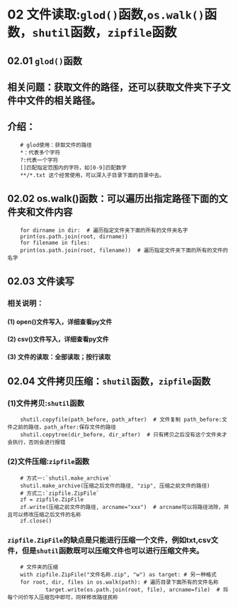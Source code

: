 # 02 文件读取:`glod()`函数,`os.walk()`函数，`shutil`函数，`zipfile`函数
## 02.01 `glod()`函数
## 相关问题：获取文件的路径，还可以获取文件夹下子文件中文件的相关路径。
## 介绍：
        # glod使用：获取文件的路径
        *：代表多个字符
        ?:代表一个字符
        []匹配指定范围内的字符，如[0-9]匹配数字
        **/*.txt 这个经常使用，可以深入子目录下面的目录中去。
## 02.02 os.walk()函数：可以遍历出指定路径下面的文件夹和文件内容
        for dirname in dir:  # 遍历指定文件夹下面的所有的文件夹名字
        print(os.path.join(root, dirname))
        for filename in files:
        print(os.path.join(root, filename))  # 遍历指定文件夹下面的所有的文件的名字
## 02.03 文件读写
### 相关说明：
#### (1) open()文件写入，详细查看py文件
#### (2) csv()文件写入，详细查看py文件
#### (3) 文件的读取：全部读取；按行读取
## 02.04 文件拷贝压缩：`shutil`函数，`zipfile`函数
### (1)文件拷贝:`shutil`函数
        shutil.copyfile(path_before, path_after)  # 文件复制 path_before:文件之前的路径，path_after:保存文件的路径
        shutil.copytree(dir_before, dir_after)  # 只有拷贝之后没有这个文件夹才会执行，否则会进行报错
### (2)文件压缩:`zipfile`函数
        # 方式一:`shutil.make_archive`
        shutil.make_archive(压缩之后文件的路径, "zip", 压缩之前文件的路径)
        # 方式二:`zipfile.ZipFile`
        zf = zipfile.ZipFile
        zf.write(压缩之前文件的路径, arcname="xxx")  # arcname可以将路径消除，并且可以修改压缩之后文件的名称
        zf.close()
### `zipfile.ZipFile`的缺点是只能进行压缩一个文件，例如txt,csv文件，但是`shutil`函数既可以压缩文件也可以进行压缩文件夹。
        # 文件夹的压缩
        with zipfile.ZipFile("文件名称.zip", "w") as target: # 另一种格式
        for root, dir, files in os.walk(path): # 遍历目录下面所有的文件名称
                target.write(os.path.join(root, file), arcname=file)  # 将每个问价写入压缩包中即可，同样修改路径民称

